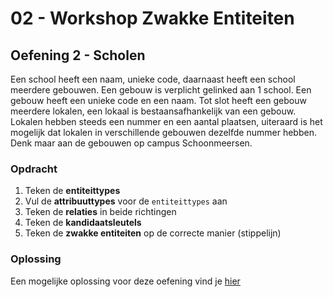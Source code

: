 # 02 - Workshop Zwakke Entiteiten

## Oefening 2 - Scholen
Een school heeft een naam, unieke code, daarnaast heeft een school meerdere gebouwen. Een gebouw is verplicht gelinked aan 1 school. Een gebouw heeft een unieke code en een naam. Tot slot heeft een gebouw meerdere lokalen, een lokaal is bestaansafhankelijk van een gebouw. Lokalen hebben steeds een nummer en een aantal plaatsen, uiteraard is het mogelijk dat lokalen in verschillende gebouwen dezelfde nummer hebben. Denk maar aan de gebouwen op campus Schoonmeersen.

### Opdracht
1. Teken de **entiteittypes**
2. Vul de **attribuuttypes** voor de `entiteittypes` aan
3. Teken de **relaties** in beide richtingen
4. Teken de **kandidaatsleutels**
5. Teken de **zwakke entiteiten** op de correcte manier (stippelijn)

### Oplossing
Een mogelijke oplossing voor deze oefening vind je [hier](../solutions/exercise-2.md)
